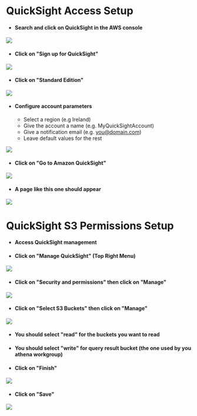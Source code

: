 # QuickSight Access Setup


- #### Search and click on QuickSight in the AWS console


![](images/01-quicksight-search.png)

- #### Click on "Sign up for QuickSight"

![](images/02-quicksight-signup.png)

- #### Click on "Standard Edition"

![](images/03-quicksight-standard.png)

- #### Configure account parameters

    - Select a region (e.g Ireland)
    - Give the account a name (e.g. MyQuickSightAccount)
    - Give a notification email (e.g. you@domain.com)
    - Leave default values for the rest

![](images/04-quicksight-account-info.png)

- #### Click on "Go to Amazon QuickSight"

![](images/05-quicksight-congratulations.png)

- #### A page like this one should appear

![](images/06-quicksight-landing-page.png)

# QuickSight S3 Permissions Setup

- #### Access QuickSight management 

- #### Click on "Manage QuickSight" (Top Right Menu)

![](images/10-quicksight-manage.png)

- #### Click on "Security and permissions" then click on "Manage"

![](images/11-quicksight-manage-security-and-permissions.png)

- #### Click on "Select S3 Buckets" then click on "Manage"

![](images/12-quicksight-select-S3-buckets.png)

- #### You should select "read" for the buckets you want to read

- #### You should select "write" for query result bucket (the one used by you athena workgroup) 

- #### Click on "Finish"

![](images/13-quicksight-s3-buckets-permissions.png)

- #### Click on "Save"

![](images/14-quicksight-s3-bucket-permissions-save.png)